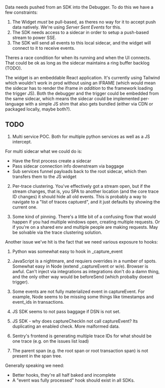 Data needs pushed from an SDK into the Debugger. To do this we have a few constraints:

1. The Widget _must_ be pull-based, as theres no way for it to accept push data natively. We're using _Server Sent Events_ for this.
2. The SDK needs access to a sidecar in order to setup a push-based stream to power SSE. 
3. The SDK will send all events to this local sidecar, and the widget will connect to it to receive events.

Theres a race condition for when its running and when the UI connects. That could be ok as long as the sidecar maintains a ring buffer backlog (TODO).

The widget is an embeddable React application. It's currently using Tailwind which wouldn't work in prod without using an IFRAME (which would mean the sidecar has to render the iframe _in addition_ to the framework loading the trigger JS). Both the debugger and the trigger could be embedded from the same sidecar, which means the sidecar could be implemented per-language with a simple JS shim that also gets bundled (either via CDN or packaged locally, maybe both?).

## TODO

1. Multi service POC. Both for multiple python services as well as a JS intercept.

For multi sidecar what we could do is:

- Have the first process create a sidecar
- Pass sidecar connection info downstream via baggage
- Sub services funnel payloads back to the root sidecar, which then transfers them to the JS widget

2. Per-trace clustering. You've effectively got a stream open, but if the stream changes, that is, you SPA to another location (and the core trace ID changes) it should hide all old events. This is probably a way to navigate to a "list of traces captuerd", and it just defaults by showing the current one.

3. Some kind of pinning. There's a little bit of a confusing flow that would happen if you had multiple windows open, creating multiple requests. Or if you're on a shared env and multiple people are making requests. May be solvable via the trace clustering solution.

Another issue we've hit is the fact that we need various exposure to hooks:

1. Python was somewhat easy to hook in _capture_event

2. JavaScript is a nightmare, and requiers overrides in a number of spots. Somewhat easy in Node (extend _captureEvent or w/e). Browser is awful. Can't inject via integrations as integrations don't do a damn thing, and the only other way would be beforeSend (which probalby doesnt trigger).

3. Some events are not fully materialized event in captureEvent. For example, Node seems to be missing some things like timestamps and event_ids in transactions.

4. JS SDK seems to not pass baggage if DSN is not set.

5. JS SDK - why does captureCheckIn not call captureEvent? Its duplicating an enabled check. More malformed data.

6. Sentry's frontend is generating multiple trace IDs for what should be one trace (e.g. on the issues list load)

7. The parent span (e.g. the root span or root transaction span) is not present in the span tree.

Generally speaking we need:

- Better hooks, they're all half baked and incomplete
- A "event was fully processed" hook should exist in all SDKs.
